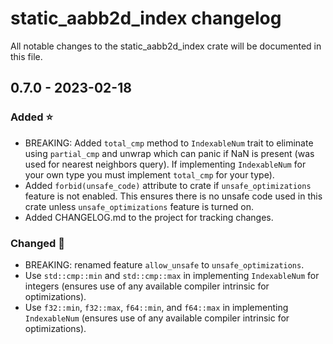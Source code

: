 # static_aabb2d_index changelog

All notable changes to the static_aabb2d_index crate will be documented in this file.

## 0.7.0 - 2023-02-18

### Added ⭐

- BREAKING: Added `total_cmp` method to `IndexableNum` trait to eliminate using `partial_cmp` and
  unwrap which can panic if NaN is present (was used for nearest neighbors query). If implementing
  `IndexableNum` for your own type you must implement `total_cmp` for your type).
- Added `forbid(unsafe_code)` attribute to crate if `unsafe_optimizations` feature is not enabled.
  This ensures there is no unsafe code used in this crate unless `unsafe_optimizations` feature is
  turned on.
- Added CHANGELOG.md to the project for tracking changes.

### Changed 🔧

- BREAKING: renamed feature `allow_unsafe` to `unsafe_optimizations`.
- Use `std::cmp::min` and `std::cmp::max` in implementing `IndexableNum` for integers (ensures use
  of any available compiler intrinsic for optimizations).
- Use `f32::min`, `f32::max`, `f64::min`, and `f64::max` in implementing `IndexableNum` (ensures
  use of any available compiler intrinsic for optimizations).

